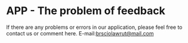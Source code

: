 # APP - The problem of feedback

If there are any problems or errors in our application, please feel free to contact us or comment here. E-mail:brsciolawrut@mail.com 
